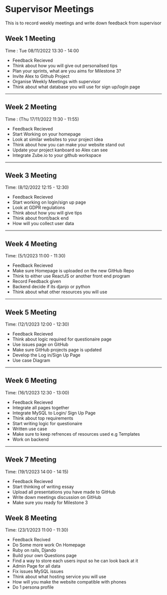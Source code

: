 # Supervisor Meetings
This is to record weekly meetings and write down feedback from supervisor

## Week 1 Meeting
Time : Tue 08/11/2022 13:30 - 14:00
* Feedback Recieved 
* Think about how you will give out personailsed tips
* Plan your sprints, what are you aims for Milestone 3?
* Invite Alex to Github Project
* Organise Weekly Meetings with supervisor
* Think about what database you will use for sign up/login page
----------------------------------------------------------------
## Week 2 Meeting
Time : (Thu 17/11/2022 11:30 - 11:55)
* Feedback Recieved 
* Start Working on your homepage
* Look at similar websites to your project idea
* Think about how you can make your website stand out
* Update your project kanboard so Alex can see
* Integrate Zube.io to your github workspace
----------------------------------------------------------------
## Week 3 Meeting
Time: (8/12/2022 12:15 - 12:30)
* Feedback Recieved 
* Start working on login/sign up page
* Look at GDPR regulations
* Think about how you will give tips
* Think about front/back end 
* How will you collect user data
----------------------------------------------------------------
## Week 4 Meeting
Time: (5/1/2023 11:00 - 11:30)
* Feedback Recieved
* Make sure Homepage is uploaded on the new GitHub Repo
* Think to either use ReactJS or another front end program
* Record Feedback given 
* Backend decide if its djanjo or python
* Think about what other resources you will use
----------------------------------------------------------------
## Week 5 Meeting
Time: (12/1/2023 12:00 - 12:30)
* Feedback Recieved
* Think about logic required for questionaire page
* Use issues page on GitHub
* Make sure GitHub projects page is updated
* Develop the Log in/Sign Up Page
* Use case Diagram
----------------------------------------------------------------
## Week 6 Meeting
Time: (16/1/2023 12:30 - 13:00)
* Feedback Recieved
* Integrate all pages together
* Integrate MySQL to Login/ Sign Up Page
* Think about top requirements
* Start writing logic for questionaire
* Written use case
* Make sure to keep refrences of resources used e.g Templates
* Work on backend
----------------------------------------------------------------
## Week 7 Meeting
Time: (19/1/2023 14:00 - 14:15)
* Feedback Recieved
* Start thinking of writing essay
* Upload all presentations you have made to GitHub
* Write down meetings discussion on GitHub
* Make sure you ready for Milestone 3
## Week 8 Meeting
Time: (23/1/2023 11:00 - 11:30)
* Feedback Recived
* Do Some more work On Homepage
* Ruby on rails, Djando
* Build your own Questions page
* Find a way to store each users input so he can look back at it
* Admin Page for all data
* Fix issues MySQL issues
* Think about what hosting service you will use
* How will you make the website compatible with phones
* Do 1 persona profile

